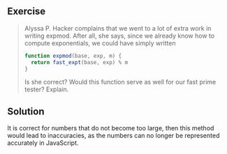 ## Exercise

> Alyssa P. Hacker complains that we went to a lot of extra work in writing expmod. After all, she says, since we already know how to compute exponentials, we could have simply written
>
> ```js
> function expmod(base, exp, m) {
>   return fast_expt(base, exp) % m
> }
> ```
>
> Is she correct? Would this function serve as well for our fast prime tester? Explain.

## Solution

It is correct for numbers that do not become too large, then this method would lead to inaccuracies, as the numbers can no longer be represented accurately in JavaScript.